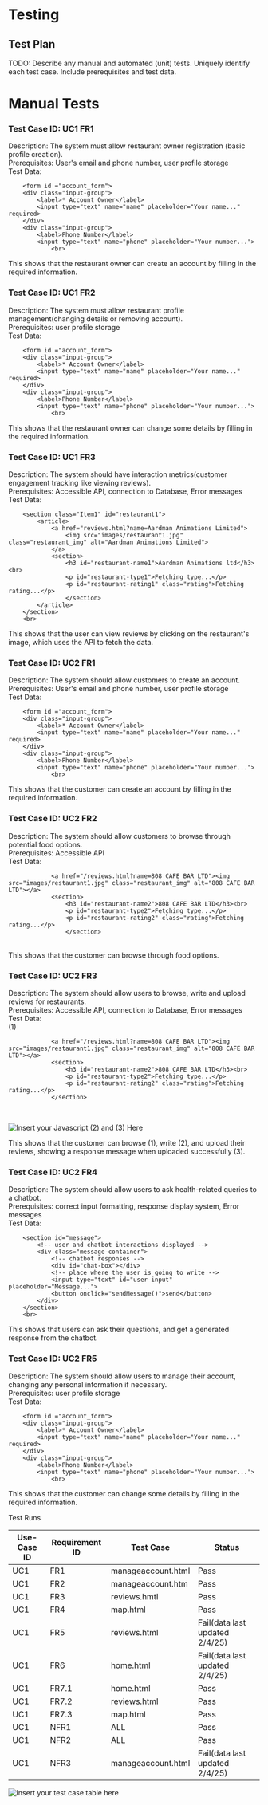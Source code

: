# Testing

## Test Plan
TODO: Describe any manual and automated (unit) tests. Uniquely identify each test case. Include prerequisites and test data.

# Manual Tests
### Test Case ID: UC1 FR1 
Description: The system must allow restaurant owner registration (basic profile creation). <br>
Prerequisites: User's email and phone number, user profile storage<br>
Test Data: 

        <form id ="account_form">
        <div class="input-group">
            <label>* Account Owner</label>
            <input type="text" name="name" placeholder="Your name..." required>
        </div>
        <div class="input-group">
            <label>Phone Number</label>
            <input type="text" name="phone" placeholder="Your number...">
                <br>
This shows that the restaurant owner can create an account by filling in the required information.

### Test Case ID: UC1 FR2
Description: The system must allow restaurant profile management(changing details or removing account).<br>
Prerequisites: user profile storage<br>
Test Data: 

        <form id ="account_form">
        <div class="input-group">
            <label>* Account Owner</label>
            <input type="text" name="name" placeholder="Your name..." required>
        </div>
        <div class="input-group">
            <label>Phone Number</label>
            <input type="text" name="phone" placeholder="Your number...">
                <br>
This shows that the restaurant owner can change some details by filling in the required information.

### Test Case ID: UC1 FR3 
Description: The system should have interaction metrics(customer engagement tracking like viewing reviews).<br>
Prerequisites: Accessible API, connection to Database, Error messages <br>
Test Data: 

        <section class="Item1" id="restaurant1">
            <article>
                <a href="reviews.html?name=Aardman Animations Limited">
                    <img src="images/restaurant1.jpg" class="restaurant_img" alt="Aardman Animations Limited">
                </a>
                <section>
                    <h3 id="restaurant-name1">Aardman Animations ltd</h3><br>
                    <p id="restaurant-type1">Fetching type...</p>
                    <p id="restaurant-rating1" class="rating">Fetching rating...</p>
                    </section>   
            </article> 
        </section>
        <br>
This shows that the user can view reviews by clicking on the restaurant's image, which uses the API to fetch the data.

### Test Case ID: UC2 FR1 
Description: The system should allow customers to create an account.<br>
Prerequisites: User's email and phone number, user profile storage <br>
Test Data: 

        <form id ="account_form">
        <div class="input-group">
            <label>* Account Owner</label>
            <input type="text" name="name" placeholder="Your name..." required>
        </div>
        <div class="input-group">
            <label>Phone Number</label>
            <input type="text" name="phone" placeholder="Your number...">
                <br>
This shows that the customer can create an account by filling in the required information.

### Test Case ID: UC2 FR2
Description: The system should allow customers to browse through potential food options.<br>
Prerequisites: Accessible API <br>
Test Data: 
        
                <a href="/reviews.html?name=808 CAFE BAR LTD"><img src="images/restaurant1.jpg" class="restaurant_img" alt="808 CAFE BAR LTD"></a>
                <section>
                    <h3 id="restaurant-name2">808 CAFE BAR LTD</h3><br>
                    <p id="restaurant-type2">Fetching type...</p>
                    <p id="restaurant-rating2" class="rating">Fetching rating...</p>
                    </section>
<br>
This shows that the customer can browse through food options.

### Test Case ID: UC2 FR3
Description: The system should allow users to browse, write and upload reviews for restaurants.<br>
Prerequisites: Accessible API, connection to Database, Error messages <br>
Test Data: <br>
(1)

                <a href="/reviews.html?name=808 CAFE BAR LTD"><img src="images/restaurant1.jpg" class="restaurant_img" alt="808 CAFE BAR LTD"></a>
                <section>
                    <h3 id="restaurant-name2">808 CAFE BAR LTD</h3><br>
                    <p id="restaurant-type2">Fetching type...</p>
                    <p id="restaurant-rating2" class="rating">Fetching rating...</p>
                </section>
<br>

![Insert your Javascript (2) and (3) Here](images/java_ss.png)

              
This shows that the customer can browse (1), write (2), and upload their reviews, showing a response message when uploaded successfully (3). 

### Test Case ID: UC2 FR4 
Description: The system should allow users to ask health-related queries to a chatbot.<br>
Prerequisites: correct input formatting, response display system, Error messages <br>
Test Data: 
<!-- Section where all the messages are goint to be in -->
        <section id="message">
            <!-- user and chatbot interactions displayed -->
            <div class="message-container">
                <!-- chatbot responses -->
                <div id="chat-box"></div>
                <!-- place where the user is going to write -->
                <input type="text" id="user-input" placeholder="Message...">
                <button onclick="sendMessage()">send</button>
            </div>
        </section>
        <br>
This shows that users can ask their questions, and get a generated response from the chatbot.

### Test Case ID: UC2 FR5 
Description: The system should allow users to manage their account, changing any personal information if necessary.<br>
Prerequisites: user profile storage <br>
Test Data: 

        <form id ="account_form">
        <div class="input-group">
            <label>* Account Owner</label>
            <input type="text" name="name" placeholder="Your name..." required>
        </div>
        <div class="input-group">
            <label>Phone Number</label>
            <input type="text" name="phone" placeholder="Your number...">
                <br>
This shows that the customer can change some details by filling in the required information.

Test Runs

| Use-Case ID | Requirement ID | Test Case | Status |
| ----------- | -------------- | --------- | ------ |
| UC1         | FR1            | manageaccount.html|Pass|
| UC1         | FR2            | manageaccount.htm|Pass|
| UC1         | FR3            | reviews.hmtl|Pass|
| UC1         | FR4            | map.html|Pass|
| UC1         | FR5            | reviews.html| Fail(data last updated 2/4/25) |
| UC1         | FR6            | home.html | Fail(data last updated 2/4/25) |
| UC1         | FR7.1            | home.html | Pass |
| UC1         | FR7.2            | reviews.html | Pass |
| UC1         | FR7.3            | map.html | Pass |
| UC1         | NFR1             | ALL | Pass |
| UC1         | NFR2             | ALL | Pass |
| UC1         | NFR3             | manageaccount.html| Fail(data last updated 2/4/25) |


![Insert your test case table here](images/testcasee1.png)
